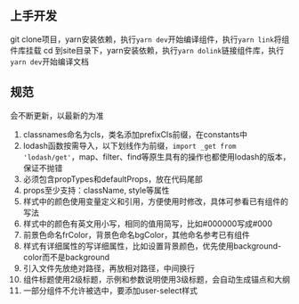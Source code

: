 ## 上手开发
git clone项目，yarn安装依赖，执行`yarn dev`开始编译组件，执行`yarn link`将组件库挂载
cd 到site目录下，yarn安装依赖，执行`yarn dolink`链接组件库，执行`yarn dev`开始编译文档

## 规范
会不断更新，以最新的为准

1. classnames命名为cls，类名添加prefixCls前缀，在constants中
2. lodash函数按需导入，以下划线作为前缀，`import _get from 'lodash/get'`，map、filter、find等原生具有的操作也都使用lodash的版本，保证不抛错
3. 必须包含propTypes和defaultProps，放在代码尾部
4. props至少支持：className, style等属性
5. 样式中的颜色使用变量定义和引用，方便使用时修改，具体可参看已有组件的写法
6. 样式中的颜色有英文用小写，相同的值用简写，比如#000000写成#000
7. 前景色命名frColor，背景色命名bgColor，其他命名参考已有组件
8. 样式有详细属性的写详细属性，比如设置背景颜色，优先使用background-color而不是background
9. 引入文件先放绝对路径，再放相对路径，中间换行
10. 组件标题使用2级标题，示例和参数说明使用3级标题，会自动生成锚点和大纲
11. 一部分组件不允许被选中，要添加user-select样式


